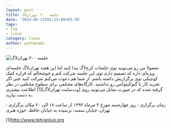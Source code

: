 ```yaml
---
layout: post
title: جلسه ۲۰۰ تهران‌لاگ
date: '2014-06-23T01:14:00+03:30'
tags:
- lug
- linux
category: linux
author: yottanami
---
```


![جلسه ۲۰۰ تهران‌لاگ](http://tehlug.org/images/tehlug-200-poster-thumb.jpg)

معمولا من رو می‌تونید توی جلسات کرج‌لاگ پیدا کنید اما این هفته تهران‌لاگ جلسه‌ای ویژه‌ای داره که تصمیم دارم توی این جلسه شرکت کنم و خوشحالم که قراره کمک کوچیکی توی برگزاریش داشته باشم. از شما هم دعوت می‌کنم شرکت کنید حتی اگر تجربه کار با گنو/لینوکس رو نداشتید. 
کارگاه‌های مختلفی برای سطوح مختلفی در نظر گرفته شده که در صورت تمایل می‌تونید روی [وب‌سایت تهران‌لاگ][1] اطلاعت بیشتری به دست بیارید.

زمان برگزاری : روز چهارشنبه مورخ ۴ تیرماه ۱۳۹۳ از ساعت ۱۸ الی ۲۰ 
مکان برگزاری :  تهران، خیابان سمیه، نرسیده به خیابان حافظ، حوزه هنری

[1]http://www.tehranlug.org